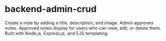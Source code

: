 # backend-admin-crud
Create a note by adding a title, description, and image. Admin approves notes. Approved notes display for users who can view, edit, or delete them. Built with Node.js, Express.js, and EJS templating.
